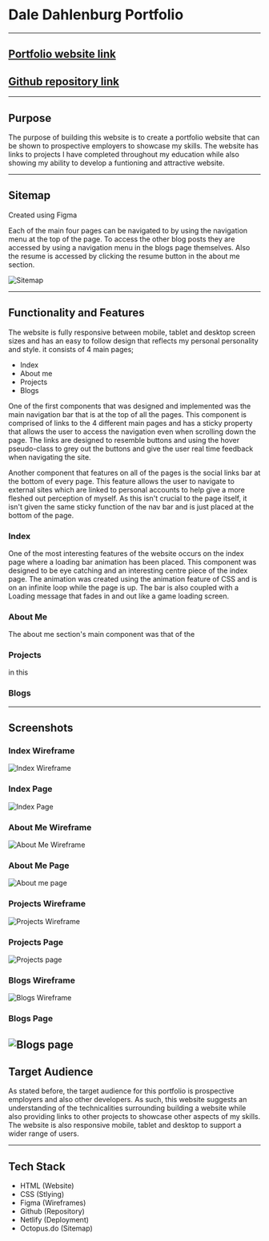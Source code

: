# Dale Dahlenburg Portfolio

---

## [Portfolio website link](https://dale-dahlenburg-portfolio.netlify.app/)

## [Github repository link](https://github.com/daledburg/dale-portfolio)

---

## Purpose
The purpose of building this website is to create a portfolio website that can be shown to prospective employers to showcase my skills. The website has links to projects I have completed throughout my education while also showing my ability to develop a funtioning and attractive website.

---

## Sitemap 
Created using Figma

Each of the main four pages can be navigated to by using the navigation menu at the top of the page. To access the other blog posts they are accessed by using a navigation menu in the blogs page themselves. Also the resume is accessed by clicking the resume button in the about me section. 

![Sitemap](images/Sitemap-portfolio.png)

---

## Functionality and Features

The website is fully responsive between mobile, tablet and desktop screen sizes and has an easy to follow design that reflects my personal personality and style. it consists of 4 main pages;

- Index
- About me
- Projects
- Blogs

One of the first components that was designed and implemented was the main navigation bar that is at the top of all the pages. This component is comprised of links to the 4 different main pages and has a sticky property that allows the user to access the navigation even when scrolling down the page. The links are designed to resemble buttons and using the hover pseudo-class to grey out the buttons and give the user real time feedback when navigating the site.

Another component that features on all of the pages is the social links bar at the bottom of every page. This feature allows the user to navigate to external sites which are linked to personal accounts to help give a more fleshed out perception of myself. As this isn't crucial to the page itself, it isn't given the same sticky function of the nav bar and is just placed at the bottom of the page.

### Index

One of the most interesting features of the website occurs on the index page where a loading bar animation has been placed. This component was designed to be eye catching and an interesting centre piece of the index page. The animation was created using the animation feature of CSS and is on an infinite loop while the page is up. The bar is also coupled with a Loading message that fades in and out like a game loading screen.

### About Me

The about me section's main component was that of the  

### Projects

in this

### Blogs
---

## Screenshots

### Index Wireframe

![Index Wireframe](images/index-wireframe.png)

### Index Page

![Index Page](images/index-screenshot-crop.png)

### About Me Wireframe

![About Me Wireframe](images/about-me-wireframe.png)

### About Me Page

![About me page](images/about-me-screenshot-crop.png)

### Projects Wireframe

![Projects Wireframe](images/projects-wireframe.png)

### Projects Page

![Projects page](images/projects-screenshot-crop.png)

### Blogs Wireframe

![Blogs Wireframe](images/blogs-wireframe.png)

### Blogs Page

![Blogs page](images/blogs-screenshot-crop.png)
---

## Target Audience
As stated before, the target audience for this portfolio is prospective employers and also other developers. As such, this website suggests an understanding of the technicalities surrounding building a website while also providing links to other projects to showcase other aspects of my skills. The website is also responsive mobile, tablet and desktop to support a wider range of users.

---

## Tech Stack

- HTML (Website)
- CSS (Stlying)
- Figma (Wireframes)
- Github (Repository)
- Netlify (Deployment)
- Octopus.do (Sitemap) 